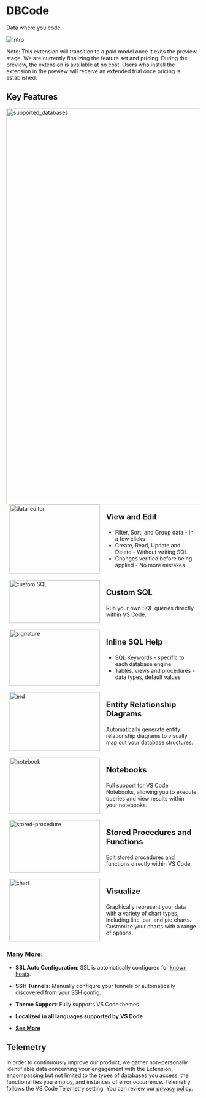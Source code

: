# DBCode

Data where you code.

![intro](https://github.com/dbcodeio/public/assets/1918994/5bd1c65b-d83f-48c7-8e36-ed423fae71b0)

Note: This extension will transition to a paid model once it exits the preview stage. We are currently finalizing the feature set and pricing. During the preview, the extension is available at no cost. Users who install the extension in the preview will receive an extended trial once pricing is established.

## Key Features

<img width="1031" alt="supported_databases" src="https://github.com/dbcodeio/public/assets/1918994/d43323f4-97be-4a86-80ec-72b01abcdd34">

<br>

<div>
	<div class="flex-container">
		<div class="flex-item">
			<img width="100%" alt="data-editor" src="https://github.com/dbcodeio/public/assets/1918994/a11d0b3b-d72a-4aa6-90c1-3f9614515f7d">
		</div>
		<div class="flex-item">
			<p class="bold">View and Edit</p>
			<ul>
				<li>Filter, Sort, and Group data - In a few clicks</li>
				<li>Create, Read, Update and Delete - Without writing SQL</li>
				<li>Changes verified before being applied - No more mistakes</li>
			</ul>
		</div>
	</div>
</div>

<br>

<div>
	<div class="flex-container">
		<div class="flex-item">
			<img width="100%" alt="custom SQL" src="https://github.com/dbcodeio/public/assets/1918994/650632b0-da26-4b98-9f66-5138a7db1e7e">
		</div>
		<div class="flex-item">
			<p class="bold">Custom SQL</p>
			<p>Run your own SQL queries directly within VS Code.</p>
		</div>
	</div>
</div>

<br>

<div>
	<div class="flex-container">
		<div class="flex-item">
			<img width="100%" alt="signature" src="https://github.com/dbcodeio/public/assets/1918994/1efd912b-7750-47d0-a2e9-7aaaff0b0c52">
		</div>
		<div class="flex-item">
			<p class="bold">Inline SQL Help</p>
			<ul>
				<li>SQL Keywords - specific to each database engine</li>
				<li>Tables, views and procedures - data types, default values</li>
			</ul>
		</div>
	</div>
</div>

<br>

<div>
	<div class="flex-container">
		<div class="flex-item">
			<img width="100%" alt="erd" src="https://github.com/dbcodeio/public/assets/1918994/acf34018-25d2-4ccd-b97f-5ea5c6cb1e77">
		</div>
		<div class="flex-item">
			<p class="bold">Entity Relationship Diagrams</p>
			<p>Automatically generate entity relationship diagrams to visually map out your database structures.</p>
		</div>
	</div>
</div>

<br>

<div>
	<div class="flex-container">
		<div class="flex-item">
			<img width="100%" alt="notebook" src="https://github.com/dbcodeio/public/assets/1918994/6295585e-f13f-46b7-98e1-80e850485db1">
		</div>
		<div class="flex-item">
			<p class="bold">Notebooks</p>
			<p>Full support for VS Code Notebooks, allowing you to execute queries and view results within your notebooks.</p>
		</div>
	</div>
</div>

<br>

<div>
	<div class="flex-container">
		<div class="flex-item">
			<img width="100%" alt="stored-procedure" src="https://github.com/dbcodeio/public/assets/1918994/dae92d32-13b7-4f90-8bcb-67116a5468cd">
		</div>
		<div class="flex-item">
			<p class="bold">Stored Procedures and Functions</p>
			<p>Edit stored procedures and functions directly within VS Code.</p>
		</div>
	</div>
</div>

<br>

<div>
	<div class="flex-container">
		<div class="flex-item">
			<img width="100%" alt="chart" src="https://github.com/dbcodeio/public/assets/1918994/d1d33ee9-9b3b-408f-9477-f208cf2adf87">
		</div>
		<div class="flex-item">
			<p class="bold">Visualize</p>
			<p>Graphically represent your data with a variety of chart types, including line, bar, and pie charts. Customize your charts with a range of options.</p>
		</div>
	</div>
</div>

### Many More:

- **SSL Auto Configuration**: SSL is automatically configured for [known hosts](https://dbcode.io/features/ssl-auto-configuration/).

- **SSH Tunnels**: Manually configure your tunnels or automatically discovered from your SSH config.

- **Theme Support**: Fully supports VS Code themes.

- **Localized in all languages supported by VS Code**

- **[See More](https://dbcode.io/features/)**

## Telemetry

In order to continuously improve our product, we gather non-personally identifiable data concerning your engagement with the Extension, encompassing but not limited to the types of databases you access, the functionalities you employ, and instances of error occurrence. Telemetry follows the VS Code Telemetry setting. You can review our [privacy policy](https://dbcode.io/legal/privacy-policy/).

<style>
.flex-container {
	display: flex;
	flex-wrap: wrap;

}
.flex-item {
	width: 100%;
}
@media (min-width: 600px) {
	.flex-item {
		width: calc(50% - 16px);
		margin-bottom: 0;
		padding: 0 8px;
	}
}
.flex-item .bold {
	font-weight: bold;
	font-size: 20px;
}
</style>
